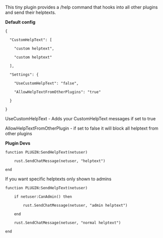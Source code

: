 This tiny plugin provides a /help command that hooks into all other plugins and send their helptexts.

**Default config**

````
{

  "CustomHelpText": [

    "custom helptext",

    "custom helptext"

  ],

  "Settings": {

    "UseCustomHelpText": "false",

    "AllowHelpTextFromOtherPlugins": "true"

  }

}
````

UseCustomHelpText - Adds your CustomHelpText messages if set to true

AllowHelpTextFromOtherPlugin - if set to false it will block all helptext from other plugins

**Plugin Devs**

````
function PLUGIN:SendHelpText(netuser)

    rust.SendChatMessage(netuser, "helptext")

end
````

If you want specific helptexts only shown to admins

````
function PLUGIN:SendHelpText(netuser)

    if netuser:CanAdmin() then

        rust.SendChatMessage(netuser, "admin helptext")

    end

    rust.SendChatMessage(netuser, "normal helptext")

end
````